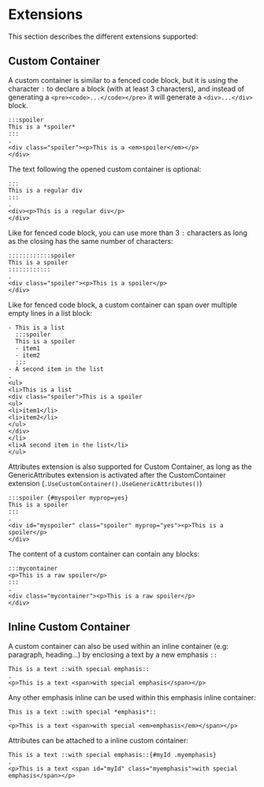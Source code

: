 # Extensions

This section describes the different extensions supported:

## Custom Container

A custom container is similar to a fenced code block, but it is using the character `:` to declare a block (with at least 3 characters), and instead of generating a `<pre><code>...</code></pre>` it will generate a `<div>...</div>` block.

```````````````````````````````` example
:::spoiler
This is a *spoiler*
:::
.
<div class="spoiler"><p>This is a <em>spoiler</em></p>
</div>
````````````````````````````````

The text following the opened custom container is optional:

```````````````````````````````` example
:::
This is a regular div
:::
.
<div><p>This is a regular div</p>
</div>
````````````````````````````````

Like for fenced code block, you can use more than 3 `:` characters as long as the closing has the same number of characters:


```````````````````````````````` example
::::::::::::spoiler
This is a spoiler
::::::::::::
.
<div class="spoiler"><p>This is a spoiler</p>
</div>
````````````````````````````````

Like for fenced code block, a custom container can span over multiple empty lines in a list block:

```````````````````````````````` example
- This is a list
  :::spoiler
  This is a spoiler
  - item1
  - item2
  :::
- A second item in the list
.
<ul>
<li>This is a list
<div class="spoiler">This is a spoiler
<ul>
<li>item1</li>
<li>item2</li>
</ul>
</div>
</li>
<li>A second item in the list</li>
</ul>
````````````````````````````````

Attributes extension is also supported for Custom Container, as long as the GenericAttributes extension is activated after the CustomContainer extension (`.UseCustomContainer().UseGenericAttributes()`)

```````````````````````````````` example
:::spoiler {#myspoiler myprop=yes}
This is a spoiler
:::
.
<div id="myspoiler" class="spoiler" myprop="yes"><p>This is a spoiler</p>
</div>
````````````````````````````````

The content of a custom container can contain any blocks:

```````````````````````````````` example
:::mycontainer
<p>This is a raw spoiler</p>
:::
.
<div class="mycontainer"><p>This is a raw spoiler</p>
</div>
````````````````````````````````

## Inline Custom Container 

A custom container can also be used within an inline container (e.g: paragraph, heading...) by enclosing a text by a new emphasis `::`

```````````````````````````````` example
This is a text ::with special emphasis::
.
<p>This is a text <span>with special emphasis</span></p>
````````````````````````````````

Any other emphasis inline can be used within this emphasis inline container:

```````````````````````````````` example
This is a text ::with special *emphasis*::
.
<p>This is a text <span>with special <em>emphasis</em></span></p>
````````````````````````````````

Attributes can be attached to a inline custom container:


```````````````````````````````` example
This is a text ::with special emphasis::{#myId .myemphasis}
.
<p>This is a text <span id="myId" class="myemphasis">with special emphasis</span></p>
````````````````````````````````
